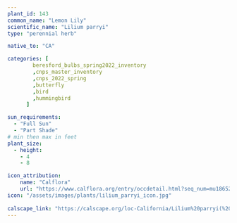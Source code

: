 ```yaml
---
plant_id: 143 
common_name: "Lemon Lily"
scientific_name: "Lilium parryi"
type: "perennial herb"

native_to: "CA"

categories: [
        beresford_bulbs_spring2022_inventory
        ,cnps_master_inventory
        ,cnps_2022_spring
        ,butterfly
        ,bird
        ,hummingbird
      ]

sun_requirements:
  - "Full Sun"
  - "Part Shade"
# min then max in feet
plant_size:
  - height: 
    - 4 
    - 8

icon_attribution: 
    name: "Calflora"
    url: "https://www.calflora.org/entry/occdetail.html?seq_num=mu18652"
icon: "/assets/images/plants/lilium_parryi_icon.jpg"
 
calscape_link: "https://calscape.org/loc-California/Lilium%20parryi(%20)"
---
```









